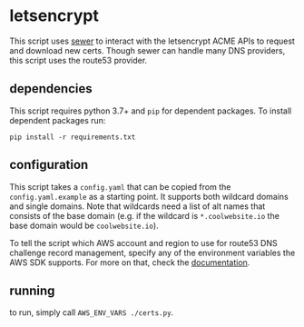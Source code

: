 # letsencrypt

This script uses [sewer](https://github.com/komuw/sewer/) to interact with the letsencrypt ACME APIs to request and download new certs. Though sewer can handle many DNS providers, this script uses the route53 provider.

## dependencies

This script requires python 3.7+ and `pip` for dependent packages. To install dependent packages run:
```
pip install -r requirements.txt
```

## configuration

This script takes a `config.yaml` that can be copied from the `config.yaml.example` as a starting point. It supports both wildcard domains and single domains. Note that wildcards need a list of alt names that consists of the base domain (e.g. if the wildcard is `*.coolwebsite.io` the base domain would be `coolwebsite.io`).

To tell the script which AWS account and region to use for route53 DNS challenge record management, specify any of the environment variables the AWS SDK supports. For more on that, check the [documentation](https://docs.aws.amazon.com/cli/latest/userguide/cli-configure-envvars.html).

## running

to run, simply call `AWS_ENV_VARS ./certs.py`.

